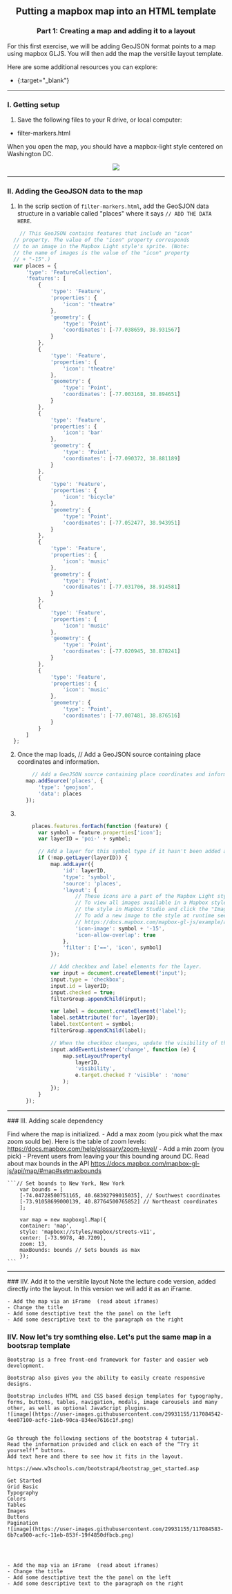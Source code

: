 <h2 align="center"> Putting a mapbox map into an HTML template </h2>
<h3 align="center"> Part 1: Creating a map and adding it to a layout </h3>



For this first exercise, we will be adding GeoJSON format points to a map using mapbox GLJS. 
You will then add the map the versitile layout template.


  Here are some additional resources you can explore:
  - [](){:target="_blank"} 

----------

### I. Getting setup


1. Save the following files to your R drive, or local computer:
  - filter-markers.html


  When you open the map, you should have a mapbox-light style centered on Washington DC.
	<p align="center">
	    <img src= "Images/DC.JPG">
	  </p>

----------

### II. Adding the GeoJSON data to the map

1. In the scrip section of `filter-markers.html`, add the GeoSJON data structure in a variable called "places" where it says `// ADD THE DATA HERE`.

  ```JavaScript
      // This GeoJSON contains features that include an "icon"
    // property. The value of the "icon" property corresponds
    // to an image in the Mapbox Light style's sprite. (Note:
    // the name of images is the value of the "icon" property
    // + "-15".)
    var places = {
        'type': 'FeatureCollection',
        'features': [
            {
                'type': 'Feature',
                'properties': {
                    'icon': 'theatre'
                },
                'geometry': {
                    'type': 'Point',
                    'coordinates': [-77.038659, 38.931567]
                }
            },
            {
                'type': 'Feature',
                'properties': {
                    'icon': 'theatre'
                },
                'geometry': {
                    'type': 'Point',
                    'coordinates': [-77.003168, 38.894651]
                }
            },
            {
                'type': 'Feature',
                'properties': {
                    'icon': 'bar'
                },
                'geometry': {
                    'type': 'Point',
                    'coordinates': [-77.090372, 38.881189]
                }
            },
            {
                'type': 'Feature',
                'properties': {
                    'icon': 'bicycle'
                },
                'geometry': {
                    'type': 'Point',
                    'coordinates': [-77.052477, 38.943951]
                }
            },
            {
                'type': 'Feature',
                'properties': {
                    'icon': 'music'
                },
                'geometry': {
                    'type': 'Point',
                    'coordinates': [-77.031706, 38.914581]
                }
            },
            {
                'type': 'Feature',
                'properties': {
                    'icon': 'music'
                },
                'geometry': {
                    'type': 'Point',
                    'coordinates': [-77.020945, 38.878241]
                }
            },
            {
                'type': 'Feature',
                'properties': {
                    'icon': 'music'
                },
                'geometry': {
                    'type': 'Point',
                    'coordinates': [-77.007481, 38.876516]
                }
            }
        ]
    };
```
    
2. Once the map loads, // Add a GeoJSON source containing place coordinates and information.

  ```JavaScript
          // Add a GeoJSON source containing place coordinates and information.
        map.addSource('places', {
            'type': 'geojson',
            'data': places
        });
  ```  
3.

  ```JavaScript
          places.features.forEach(function (feature) {
            var symbol = feature.properties['icon'];
            var layerID = 'poi-' + symbol;

            // Add a layer for this symbol type if it hasn't been added already.
            if (!map.getLayer(layerID)) {
                map.addLayer({
                    'id': layerID,
                    'type': 'symbol',
                    'source': 'places',
                    'layout': {
                        // These icons are a part of the Mapbox Light style.
                        // To view all images available in a Mapbox style, open
                        // the style in Mapbox Studio and click the "Images" tab.
                        // To add a new image to the style at runtime see
                        // https://docs.mapbox.com/mapbox-gl-js/example/add-image/
                        'icon-image': symbol + '-15',
                        'icon-allow-overlap': true
                    },
                    'filter': ['==', 'icon', symbol]
                });

                // Add checkbox and label elements for the layer.
                var input = document.createElement('input');
                input.type = 'checkbox';
                input.id = layerID;
                input.checked = true;
                filterGroup.appendChild(input);

                var label = document.createElement('label');
                label.setAttribute('for', layerID);
                label.textContent = symbol;
                filterGroup.appendChild(label);

                // When the checkbox changes, update the visibility of the layer.
                input.addEventListener('change', function (e) {
                    map.setLayoutProperty(
                        layerID,
                        'visibility',
                        e.target.checked ? 'visible' : 'none'
                    );
                });
            }
        });
   ``` 
   
<hr>
### III. Adding scale dependency
   
   Find where the map is initialized.
   	- Add a max zoom (you pick what the max zoom sould be). Here is the table of zoom levels: https://docs.mapbox.com/help/glossary/zoom-level/ 
   	- Add a min zoom (you pick)
   	- Prevent users from leaving your this bounding around DC. Read about max bounds in the API https://docs.mapbox.com/mapbox-gl-js/api/map/#map#setmaxbounds

	```// Set bounds to New York, New York
		var bounds = [
		[-74.04728500751165, 40.68392799015035], // Southwest coordinates
		[-73.91058699000139, 40.87764500765852] // Northeast coordinates
		];

		var map = new mapboxgl.Map({
		container: 'map',
		style: 'mapbox://styles/mapbox/streets-v11',
		center: [-73.9978, 40.7209],
		zoom: 13,
		maxBounds: bounds // Sets bounds as max
		});
	```

<hr>
### IIV. Add it to the versitile layout 
	Note the lecture code version, added directly into the layout. In this version we will add it as an iFrame.
	
	- Add the map via an iFrame  (read about iframes)
	- Change the title
	- Add some desctiptive text the the panel on the left
	- Add some descriptive text to the paragraph on the right


### IIV. Now let's try somthing else. Let's put the same map in a bootsrap template
	
	Bootstrap is a free front-end framework for faster and easier web development.

	Bootstrap also gives you the ability to easily create responsive designs.

	Bootstrap includes HTML and CSS based design templates for typography, forms, buttons, tables, navigation, modals, image carousels and many other, as well as optional JavaScript plugins.
	![image](https://user-images.githubusercontent.com/29931155/117084542-4ee07100-acfc-11eb-90ca-834ee7616c1f.png)

	
	Go through the following sections of the bootstrap 4 tutorial.
	Read the information provided and click on each of the “Try it yourself!” buttons. 
	Add text here and there to see how it fits in the layout.

	https://www.w3schools.com/bootstrap4/bootstrap_get_started.asp 

	Get Started
	Grid Basic
	Typography
	Colors
	Tables
	Images
	Buttons
	Pagination
	![image](https://user-images.githubusercontent.com/29931155/117084583-6b7ca900-acfc-11eb-853f-19f4850dfbcb.png)

	
	
	
	- Add the map via an iFrame  (read about iframes)
	- Change the title
	- Add some desctiptive text the the panel on the left
	- Add some descriptive text to the paragraph on the right

